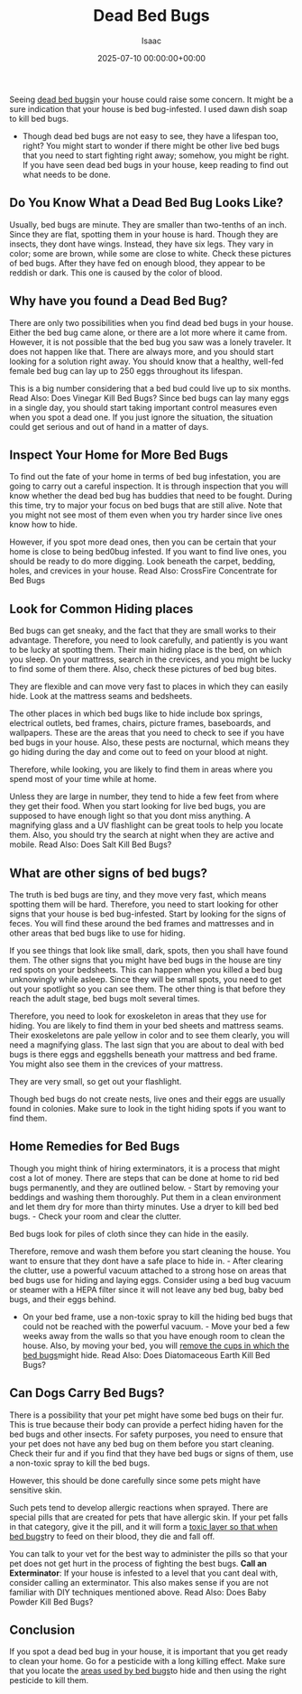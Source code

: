 ﻿---
title: Dead Bed Bugs
description: Seeing dead bed bugsbed-bug-faqs in your house could raise some concern. It might be a sure indication that your house is bed bug-infested. I used dawn dish...
slug: /dead-bed-bugs/
date: 2025-07-10 00:00:00+00:00
lastmod: 2025-07-10 00:00:00+03:00
author: Isaac
categories:

- Bed Bugs

- Guide
tags:

- bed-bugs

- bed

- bug
layout: post
---

Seeing [dead bed bugs](https://nysipm.cornell.edu/whats-bugging-you/[bed-bugs](https://pestpolicy.com/bed-bug-bites-vs-mosquito-bites/)/bed-bug-faqs///)in your house could raise some concern. It might be a sure indication that your house is bed bug-infested. I used dawn dish soap to kill bed bugs.

- Though dead bed bugs are not easy to see, they have a lifespan too, right? You might start to wonder if there might be other live bed bugs that you need to start fighting right away; somehow, you might be right. If you have seen dead bed bugs in your house, keep reading to find out what needs to be done.

##  Do You Know What a Dead Bed Bug Looks Like?

Usually, bed bugs are minute. They are smaller than two-tenths of an inch. Since they are flat, spotting them in your house is hard. Though they are insects, they dont have wings. Instead, they have six legs. They vary in color; some are brown, while some are close to white. Check these pictures of bed bugs. After they have fed on enough blood, they appear to be reddish or dark. This one is caused by the color of blood.

##  Why have you found a Dead Bed Bug?

There are only two possibilities when you find dead bed bugs in your house. Either the bed bug came alone, or there are a lot more where it came from. However, it is not possible that the bed bug you saw was a lonely traveler. It does not happen like that. There are always more, and you should start looking for a solution right away. You should know that a healthy, well-fed female bed bug can lay up to 250 eggs throughout its lifespan.

This is a big number considering that a bed bud could live up to six months. Read Also: Does Vinegar Kill Bed Bugs? Since bed bugs can lay many eggs in a single day, you should start taking important control measures even when you spot a dead one. If you just ignore the situation, the situation could get serious and out of hand in a matter of days.

##  Inspect Your Home for More Bed Bugs

To find out the fate of your home in terms of bed bug infestation, you are going to carry out a careful inspection. It is through inspection that you will know whether the dead bed bug has buddies that need to be fought. During this time, try to major your focus on bed bugs that are still alive. Note that you might not see most of them even when you try harder since live ones know how to hide.

However, if you spot more dead ones, then you can be certain that your home is close to being bed0bug infested. If you want to find live ones, you should be ready to do more digging. Look beneath the carpet, bedding, holes, and crevices in your house. Read Also: CrossFire Concentrate for Bed Bugs

##  Look for Common Hiding places

Bed bugs can get sneaky, and the fact that they are small works to their advantage. Therefore, you need to look carefully, and patiently is you want to be lucky at spotting them. Their main hiding place is the bed, on which you sleep. On your mattress, search in the crevices, and you might be lucky to find some of them there. Also, check these pictures of bed bug bites.

They are flexible and can move very fast to places in which they can easily hide. Look at the mattress seams and bedsheets.

The other places in which bed bugs like to hide include box springs, electrical outlets, bed frames, chairs, picture frames, baseboards, and wallpapers. These are the areas that you need to check to see if you have bed bugs in your house. Also, these pests are nocturnal, which means they go hiding during the day and come out to feed on your blood at night.

Therefore, while looking, you are likely to find them in areas where you spend most of your time while at home.

Unless they are large in number, they tend to hide a few feet from where they get their food. When you start looking for live bed bugs, you are supposed to have enough light so that you dont miss anything. A magnifying glass and a UV flashlight can be great tools to help you locate them. Also, you should try the search at night when they are active and mobile. Read Also: Does Salt Kill Bed Bugs?

##  What are other signs of bed bugs?

The truth is bed bugs are tiny, and they move very fast, which means spotting them will be hard. Therefore, you need to start looking for other signs that your house is bed bug-infested. Start by looking for the signs of feces. You will find these around the bed frames and mattresses and in other areas that bed bugs like to use for hiding.

If you see things that look like small, dark, spots, then you shall have found them. The other signs that you might have bed bugs in the house are tiny red spots on your bedsheets. This can happen when you killed a bed bug unknowingly while asleep. Since they will be small spots, you need to get out your spotlight so you can see them. The other thing is that before they reach the adult stage, bed bugs molt several times.

Therefore, you need to look for exoskeleton in areas that they use for hiding. You are likely to find them in your bed sheets and mattress seams. Their exoskeletons are pale yellow in color and to see them clearly, you will need a magnifying glass. The last sign that you are about to deal with bed bugs is there eggs and eggshells beneath your mattress and bed frame. You might also see them in the crevices of your mattress.

They are very small, so get out your flashlight.

Though bed bugs do not create nests, live ones and their eggs are usually found in colonies. Make sure to look in the tight hiding spots if you want to find them.

##  Home Remedies for Bed Bugs

Though you might think of hiring exterminators, it is a process that might cost a lot of money. There are steps that can be done at home to rid bed bugs permanently, and they are outlined below. - Start by removing your beddings and washing them thoroughly. Put them in a clean environment and let them dry for more than thirty minutes. Use a dryer to kill bed bed bugs. - Check your room and clear the clutter.

Bed bugs look for piles of cloth since they can hide in the easily.

Therefore, remove and wash them before you start cleaning the house. You want to ensure that they dont have a safe place to hide in. - After clearing the clutter, use a powerful vacuum attached to a strong hose on areas that bed bugs use for hiding and laying eggs. Consider using a bed bug vacuum or steamer with a HEPA filter since it will not leave any bed bug, baby bed bugs, and their eggs behind.

- On your bed frame, use a non-toxic spray to kill the hiding bed bugs that could not be reached with the powerful vacuum. - Move your bed a few weeks away from the walls so that you have enough room to clean the house. Also, by moving your bed, you will [remove the cups in which the bed bugs](https://pestpolicy.com/can-bed-bugs-climb-metal-or-plastic/)might hide. Read Also: Does Diatomaceous Earth Kill Bed Bugs?

##  Can Dogs Carry Bed Bugs?

There is a possibility that your pet might have some bed bugs on their fur. This is true because their body can provide a perfect hiding haven for the bed bugs and other insects. For safety purposes, you need to ensure that your pet does not have any bed bug on them before you start cleaning. Check their fur and if you find that they have bed bugs or signs of them, use a non-toxic spray to kill the bed bugs.

However, this should be done carefully since some pets might have sensitive skin.

Such pets tend to develop allergic reactions when sprayed. There are special pills that are created for pets that have allergic skin. If your pet falls in that category, give it the pill, and it will form a [toxic layer so that when bed bugs](https://pestpolicy.com/what-happens-when-you-squish-a-bed-bug/)try to feed on their blood, they die and fall off.

You can talk to your vet for the best way to administer the pills so that your pet does not get hurt in the process of fighting the best bugs. **Call an Exterminator**: If your house is infested to a level that you cant deal with, consider calling an exterminator. This also makes sense if you are not familiar with DIY techniques mentioned above. Read Also: Does Baby Powder Kill Bed Bugs?

##  Conclusion

If you spot a dead bed bug in your house, it is important that you get ready to clean your home. Go for a pesticide with a long killing effect. Make sure that you locate the [areas used by bed bugs](https://pestpolicy.com/bed-bugs-vs-mites/)to hide and then using the right pesticide to kill them.
